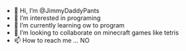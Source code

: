 - 👋 Hi, I’m @JimmyDaddyPants
- 👀 I’m interested in programing
- 🌱 I’m currently learning ow to program
- 💞️ I’m looking to collaborate on minecraft games like tetris
- 📫 How to reach me ... NO

<!---
JimmyDaddyPants/JimmyDaddyPants is a ✨ special ✨ repository because its `README.md` (this file) appears on your GitHub profile.
You can click the Preview link to take a look at your changes.
--->
